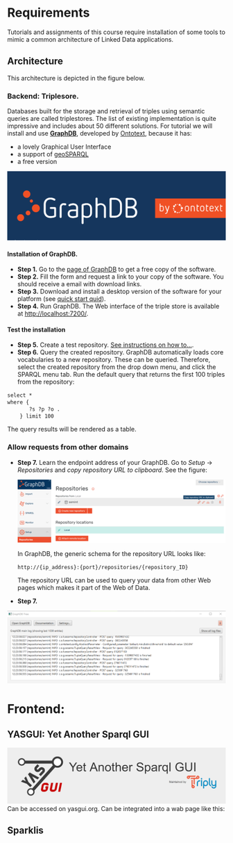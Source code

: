 # Requirements
Tutorials and assignments of this course require installation of some tools to mimic a common architecture of 
Linked Data applications. 

## Architecture
This architecture is depicted in the figure below. 

### Backend: Triplesore.
Databases built for the storage and retrieval of triples using semantic queries are called triplestores. 
The list of existing implementation is quite impressive and includes about 50 different solutions. 
For tutorial we will install and use **[GraphDB](https://www.ontotext.com/products/graphdb/)**, 
developed by [Ontotext](https://www.ontotext.com/), because it has: 
- a lovely Graphical User Interface
- a support of [geoSPARQL](http://graphdb.ontotext.com/documentation/free/geosparql-support.html)
- a free version

<img src="graphdb_logo.png" alt="GraphDB">

#### Installation of GraphDB.

- **Step 1.** Go to the [page of GraphDB](https://www.ontotext.com/products/graphdb/) to get a free copy of the software.
- **Step 2.** Fill the form and request a link to your copy of the software. You should receive a email with download links. 
- **Step 3.** Download and install a desktop version of the software for your platform (see [quick start quid](http://graphdb.ontotext.com/documentation/8.9/free/quick-start-guide.html#run-graphdb-as-a-desktop-installation)).   
- **Step 4.** Run GraphDB. The Web interface of the triple store is available at [http://localhost:7200/](http://localhost:7200/).

#### Test the installation

- **Step 5.** Create a test repository. [See instructions on how to...](http://graphdb.ontotext.com/documentation/8.9/free/quick-start-guide.html#create-a-repository).
- **Step 6.** Query the created repository. GraphDB automatically loads core vocabularies to 
a new repository. These can be queried. Therefore, select the created repository from the 
 drop down menu, and click the SPARQL menu tab. Run the default query that returns 
 the first 100 triples from the repository:
 
 ```` sparql
 select * 
 where {
      	?s ?p ?o .
     } limit 100      
````

The query results will be rendered as a table. 

### Allow requests from other domains

- **Step 7.** Learn the endpoint address of your GraphDB. Go to *Setup* -> *Repositories* 
and *copy repository URL to clipboard*. See the figure:

  <img src="graphdb_endpoint_url.png" alt="copy repository URL to clipboard">
  
  In GraphDB, the generic schema for the repository URL looks 
  like:
  ```
  http://{ip_address}:{port}/repositories/{repository_ID}
  ```
  
  The repository URL can 
  be used to query your data from other Web pages which makes it part of the Web of Data.  

- **Step 7.** 




<img src="graphdb_logfile.png" alt="GraphDB console">


# Frontend: 

## YASGUI: Yet Another Sparql GUI

<img src="yasgui.png" alt="YasGui">
Can be accessed on yasgui.org.
Can be integrated into a wab page like this:

## Sparklis